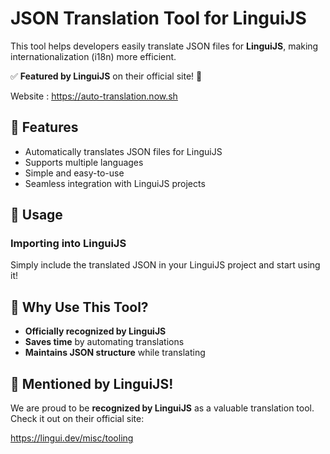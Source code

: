 # JSON Translation Tool for LinguiJS

This tool helps developers easily translate JSON files for **LinguiJS**, making internationalization (i18n) more efficient.

✅ **Featured by LinguiJS** on their official site! 🎉

Website : https://auto-translation.now.sh

## 🚀 Features
- Automatically translates JSON files for LinguiJS
- Supports multiple languages
- Simple and easy-to-use
- Seamless integration with LinguiJS projects

## 📖 Usage

### Importing into LinguiJS
Simply include the translated JSON in your LinguiJS project and start using it!

## 🌟 Why Use This Tool?
- **Officially recognized by LinguiJS**
- **Saves time** by automating translations
- **Maintains JSON structure** while translating

## 📢 Mentioned by LinguiJS!
We are proud to be **recognized by LinguiJS** as a valuable translation tool. Check it out on their official site:

https://lingui.dev/misc/tooling




